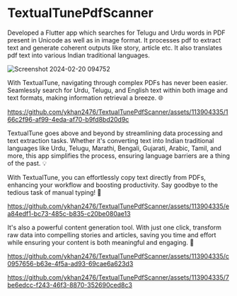 # TextualTunePdfScanner
Developed a Flutter app which searches for Telugu and Urdu words in PDF present in Unicode as well as in image format. It processes pdf to extract text and generate coherent outputs like story, article etc. It also translates pdf text into various Indian traditional languages.

![Screenshot 2024-02-20 094752](https://github.com/ykhan2476/TextualTunePdfScanner/assets/113904335/b2d9af50-3c5d-4ba0-938c-36008b234046)

With TextualTune, navigating through complex PDFs has never been easier. Seamlessly search for Urdu,
Telugu, and English text within both image and text formats, making information retrieval a breeze. 🌐  


https://github.com/ykhan2476/TextualTunePdfScanner/assets/113904335/166c2f96-af99-4eda-af70-b9fd8bd20d9c


TextualTune goes above and beyond by streamlining data processing and text extraction tasks. Whether it's
converting text into Indian traditional languages like Urdu, Telugu, Marathi, Bengali, Gujarati, Arabic, 
Tamil, and more, this app simplifies the process, ensuring language barriers are a thing of the past. 💡

With TextualTune, you can effortlessly copy text directly from PDFs, enhancing your workflow and boosting 
productivity. Say goodbye to the tedious task of manual typing! 🚀


https://github.com/ykhan2476/TextualTunePdfScanner/assets/113904335/ea84edf1-bc73-485c-b835-c20be080ae13



It's also a powerful content generation tool. With just one click, transform raw data into compelling 
stories and articles, saving you time and effort while ensuring your content is both meaningful and engaging. 📝



https://github.com/ykhan2476/TextualTunePdfScanner/assets/113904335/c0957656-b63e-4f5a-ad93-69cae6a623d3

https://github.com/ykhan2476/TextualTunePdfScanner/assets/113904335/7be6edcc-f243-46f3-8870-352690ced8c3
